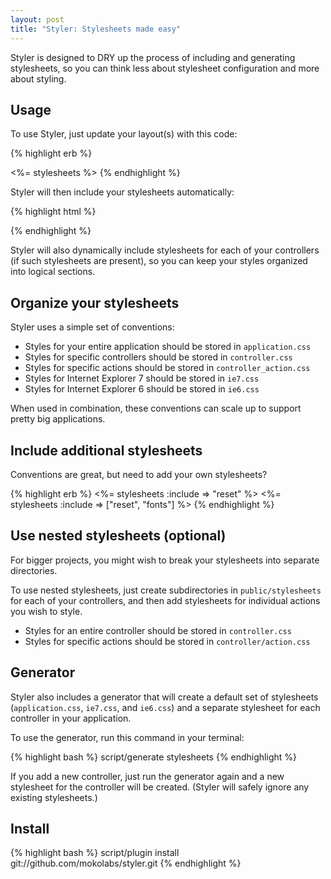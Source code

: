 ```yaml
--- 
layout: post
title: "Styler: Stylesheets made easy"
---
```

Styler is designed to DRY up the process of including and generating stylesheets, so you can think less about stylesheet configuration and more about styling.

<h2>Usage</h2>

To use Styler, just update your layout(s) with this code:

{% highlight erb %}
<head>
<title>the.rails.ist</title>
<%= stylesheets %>
</head>
{% endhighlight %}

Styler will then include your stylesheets automatically:

{% highlight html %}
<head>
<title>the.rails.ist</title>
<link href="/stylesheets/application.css?1170968897" />
<!--[if IE 7]>
<link href="/stylesheets/ie7.css?1170968897" />
<![endif]-->
<!--[if IE 6]>
<link href="/stylesheets/ie6.css?1170968897" />
<![endif]-->
</head>
{% endhighlight %}

Styler will also dynamically include stylesheets for each of your controllers (if such stylesheets are present), so you can keep your styles organized into logical sections.

<h2>Organize your stylesheets</h2>

Styler uses a simple set of conventions:

+ Styles for your entire application should be stored in <code>application.css</code>
+ Styles for specific controllers should be stored in <code>controller.css</code>
+ Styles for specific actions should be stored in <code>controller_action.css</code>
+ Styles for Internet Explorer 7 should be stored in <code>ie7.css</code>
+ Styles for Internet Explorer 6 should be stored in <code>ie6.css</code>

When used in combination, these conventions can scale up to support pretty big applications.

<h2>Include additional stylesheets</h2>

Conventions are great, but need to add your own stylesheets?

{% highlight erb %}
<%= stylesheets :include => "reset" %>
<%= stylesheets :include => ["reset", "fonts"] %>
{% endhighlight %}

<h2>Use nested stylesheets (optional)</h2>

For bigger projects, you might wish to break your stylesheets into separate directories.

To use nested stylesheets, just create subdirectories in <code>public/stylesheets</code> for each of your controllers, and then add stylesheets for individual actions you wish to style.

+ Styles for an entire controller should be stored in <code>controller.css</code>
+ Styles for specific actions should be stored in <code>controller/action.css</code>

<h2>Generator</h2>

Styler also includes a generator that will create a default set of stylesheets (<code>application.css</code>, <code>ie7.css</code>, and <code>ie6.css</code>) and a separate stylesheet for each controller in your application.

To use the generator, run this command in your terminal:

{% highlight bash %}
script/generate stylesheets
{% endhighlight %}

If you add a new controller, just run the generator again and a new stylesheet for the controller will be created. (Styler will safely ignore any existing stylesheets.)

<h2>Install</h2>

{% highlight bash %}
script/plugin install git://github.com/mokolabs/styler.git
{% endhighlight %}
